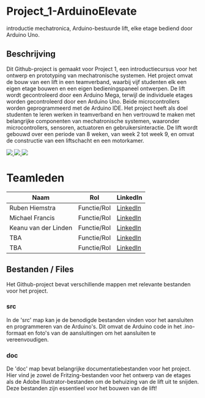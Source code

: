 <link rel="stylesheet" href="markdown_style.css">

# Project_1-ArduinoElevate

introductie mechatronica, Arduino-bestuurde lift, elke etage bediend door Arduino Uno.

## Beschrijving

Dit Github-project is gemaakt voor Project 1, een introductiecursus voor het ontwerp en prototyping van mechatronische systemen. Het project omvat de bouw van een lift in een teamverband, waarbij vijf studenten elk een eigen etage bouwen en een eigen bedieningspaneel ontwerpen. De lift wordt gecontroleerd door een Arduino Mega, terwijl de individuele etages worden gecontroleerd door een Arduino Uno. Beide microcontrollers worden geprogrammeerd met de Arduino IDE. Het project heeft als doel studenten te leren werken in teamverband en hen vertrouwd te maken met belangrijke componenten van mechatronische systemen, waaronder microcontrollers, sensoren, actuatoren en gebruikersinteractie. De lift wordt gebouwd over een periode van 8 weken, van week 2 tot week 9, en omvat de constructie van een liftschacht en een motorkamer.

<a href="https://youtu.be/g_EcDPiYx5Y" target="_blank"  rel="noopener">
    <img src="https://img.youtube.com/vi/g_EcDPiYx5Y/0.jpg" width="%80" height="%80" />
</a>

<a href="https://youtu.be/SSYlpKRGl7E" target="_blank"  rel="noopener">
    <img src="https://img.youtube.com/vi/SSYlpKRGl7E/0.jpg"  width="%50" height="%80"  />
</a>

<a href="https://youtu.be/QfNJNJd3xvQ" target="_blank"  rel="noopener">
    <img src="https://img.youtube.com/vi/QfNJNJd3xvQ/0.jpg" width="%50" height="%80" />
</a>

# Teamleden

|      Naam             |       Rol           |    LinkedIn          |
|--------------------   |---------------------|----------------------|
| Ruben Hiemstra        | Functie/Rol         | [LinkedIn](https://www.linkedin.com/in/ruben-hiemstra-84b9b6127/)      |
| Michael Francis       | Functie/Rol         | [LinkedIn](url)      |
| Keanu van der Linden  | Functie/Rol         | [LinkedIn](url)      |
| TBA                   | Functie/Rol         | [LinkedIn](url)      |
| TBA                   | Functie/Rol         | [LinkedIn](url)      |



## Bestanden / Files 
Het Github-project bevat verschillende mappen met relevante bestanden voor het project.

### src

In de 'src' map kan je de benodigde bestanden vinden voor het aansluiten en programmeren van de Arduino's. Dit omvat de Arduino code in het .ino-formaat en foto's van de aansluitingen om het aansluiten te vereenvoudigen.

### doc 

De 'doc' map bevat belangrijke documentatiebestanden voor het project. Hier vind je zowel de Fritzing-bestanden voor het ontwerp van de etages als de Adobe Illustrator-bestanden om de behuizing van de lift uit te snijden. Deze bestanden zijn essentieel voor het bouwen van de lift!







